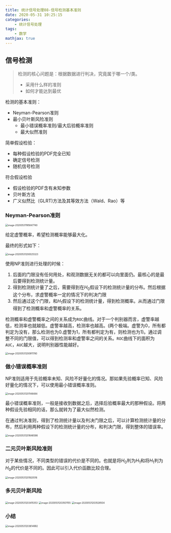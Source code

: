 ```yaml
---
title: 统计信号处理08-信号检测基本准则
date: 2020-05-31 10:25:15
categories:
	- 统计信号处理
tags:
	- 数学
mathjax: true
---
```


## 信号检测

> 检测的核心问题是：根据数据进行判决，究竟属于哪一个/类。
>
> - 采用什么样的准则
> - 如何才能达到最优

检测的基本准则：

- Neyman-Pearson准则
- 最小贝叶斯风险准则
  - 最小错误概率准则/最大后验概率准则
  - 最大似然准则

简单假设检验：

- 每种假设检验的PDF完全已知
- 确定信号检测
- 随机信号检测

符合假设检验

- 假设检验的PDF含有未知参数
- 贝叶斯方法
- 广义似然比（GLRT)方法及其等效方法（Wald、Rao）等

### Neyman-Pearson准则

<img src="统计信号处理08-信号检测基本准则/01.png" alt="image-20200531195847740" style="zoom:50%;" />

给定虚警概率，希望检测概率能够最大化。

最终的形式如下：

<img src="统计信号处理08-信号检测基本准则/02.png" alt="image-20200531200025323" style="zoom:50%;" />

使用NP准则进行处理的时候：

1. 后面的门限没有任何用处，和观测数据无关的都可以向里面仍。最核心的是最后要得到检测统计量。
2. 得到检测统计量了之后，需要得到在$H_0$假设下的检测统计量的分布。然后根据这个分布，求虚警概率一定的情况下的判决门限
3. 然后通过这个门限，和$H_1$假设下的检测统计量，得到检测概率。从而通过门限得到了检测概率和虚警概率的关系。

检测概率和虚警概率之间的关系成为`ROC`曲线。对于一个判别器而言，虚警率越低，检测率也就越低。虚警率越高，检测率也越高。(两个极端。虚警为0，所有都判定为没有，那么检测也为0.虚警为1，所有都判定为有，则检测也为1)。通过调整不同的门限值，可以得到检测率和虚警率之间的关系。`ROC`曲线下的面积为`AUC`，`AUC`越大，说明判别器性能越好。

<img src="统计信号处理08-信号检测基本准则/03.png" alt="image-20200531200911780" style="zoom:50%;" />

### 做小错误概率准则

NP准则适用于先验概率未知、风险不好量化的情况。那如果先验概率已知、风险好量化的情况下，可以使用最小错误概率准则。

<img src="统计信号处理08-信号检测基本准则/04.png" alt="image-20200531201146484" style="zoom:50%;" />

最小错误概率准则，一般是接收到数据之后，选择后验概率最大的那种假设。将两种假设先验相同的话，那么就转为了最大似然检测。

在通过判决准则，得到了检测统计量以及判决门限之后，可以计算检测统计量的分布，然后利用两种假设下的检测统计量的分布，和判决门限，得到整体的错误率。

<img src="统计信号处理08-信号检测基本准则/05.png" alt="image-20200531201646586" style="zoom:50%;" />

### 二元贝叶斯风险准则

对于某些情况，不同类型的错误的代价是不同的。也就是将$H_0$判为$H_1$和将$H_1$判为$H_0$的代价是不同的。因此可以引入代价函数比较合理。

<img src="统计信号处理08-信号检测基本准则/06.png" alt="image-20200531201920516" style="zoom:50%;" />

### 多元贝叶斯风险

<img src="统计信号处理08-信号检测基本准则/07.png" alt="image-20200531203415353" style="zoom:50%;" />

<img src="统计信号处理08-信号检测基本准则/08.png" alt="image-20200531203501155" style="zoom:50%;" />

<img src="统计信号处理08-信号检测基本准则/09.png" alt="image-20200531203528504" style="zoom:50%;" />

### 小结

<img src="统计信号处理08-信号检测基本准则/10.png" alt="image-20200531203614992" style="zoom:50%;" />









